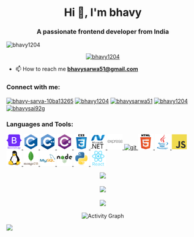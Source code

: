  <h1 align="center">Hi 👋, I'm bhavy</h1>
<h3 align="center">A passionate frontend developer from India</h3>

<p align="left"> <img src="https://komarev.com/ghpvc/?username=bhavy1204&label=Profile%20views&color=0e75b6&style=flat" alt="bhavy1204" /> </p>

<p align="center"> <a href="https://github.com/ryo-ma/github-profile-trophy"><img src="https://github-profile-trophy.vercel.app/?username=bhavy1204&theme=onedark" alt="bhavy1204" /></a> </p>

- 📫 How to reach me **bhavysarwa51@gmail.com**

<h3 align="left">Connect with me:</h3>
<p align="left">
<a href="https://linkedin.com/in/bhavy-sarva-10ba13265" target="blank"><img align="center" src="https://raw.githubusercontent.com/rahuldkjain/github-profile-readme-generator/master/src/images/icons/Social/linked-in-alt.svg" alt="bhavy-sarva-10ba13265" height="30" width="30" /></a>
<a href="https://www.codechef.com/users/bhavy1204" target="blank"><img align="center" src="https://cdn.jsdelivr.net/npm/simple-icons@3.1.0/icons/codechef.svg" alt="bhavy1204" height="30" width="40" /></a>
<a href="https://www.hackerrank.com/bhavysarwa51" target="blank"><img align="center" src="https://raw.githubusercontent.com/rahuldkjain/github-profile-readme-generator/master/src/images/icons/Social/hackerrank.svg" alt="bhavysarwa51" height="30" width="40" /></a>
<a href="https://www.leetcode.com/bhavy1204" target="blank"><img align="center" src="https://raw.githubusercontent.com/rahuldkjain/github-profile-readme-generator/master/src/images/icons/Social/leet-code.svg" alt="bhavy1204" height="30" width="40" /></a>
<a href="https://auth.geeksforgeeks.org/user/bhavysai92g" target="blank"><img align="center" src="https://raw.githubusercontent.com/rahuldkjain/github-profile-readme-generator/master/src/images/icons/Social/geeks-for-geeks.svg" alt="bhavysai92g" height="30" width="40" /></a>
</p>

<h3 align="left">Languages and Tools:</h3>
<p align="left"> <a href="https://getbootstrap.com" target="_blank" rel="noreferrer"> <img src="https://raw.githubusercontent.com/devicons/devicon/master/icons/bootstrap/bootstrap-plain-wordmark.svg" alt="bootstrap" width="40" height="40"/> </a> <a href="https://www.cprogramming.com/" target="_blank" rel="noreferrer"> <img src="https://raw.githubusercontent.com/devicons/devicon/master/icons/c/c-original.svg" alt="c" width="40" height="40"/> </a> <a href="https://www.w3schools.com/cpp/" target="_blank" rel="noreferrer"> <img src="https://raw.githubusercontent.com/devicons/devicon/master/icons/cplusplus/cplusplus-original.svg" alt="cplusplus" width="40" height="40"/> </a> <a href="https://www.w3schools.com/cs/" target="_blank" rel="noreferrer"> <img src="https://raw.githubusercontent.com/devicons/devicon/master/icons/csharp/csharp-original.svg" alt="csharp" width="40" height="40"/> </a> <a href="https://www.w3schools.com/css/" target="_blank" rel="noreferrer"> <img src="https://raw.githubusercontent.com/devicons/devicon/master/icons/css3/css3-original-wordmark.svg" alt="css3" width="40" height="40"/> </a> <a href="https://dotnet.microsoft.com/" target="_blank" rel="noreferrer"> <img src="https://raw.githubusercontent.com/devicons/devicon/master/icons/dot-net/dot-net-original-wordmark.svg" alt="dotnet" width="40" height="40"/> </a> <a href="https://expressjs.com" target="_blank" rel="noreferrer"> <img src="https://raw.githubusercontent.com/devicons/devicon/master/icons/express/express-original-wordmark.svg" alt="express" width="40" height="40"/> </a> <a href="https://git-scm.com/" target="_blank" rel="noreferrer"> <img src="https://www.vectorlogo.zone/logos/git-scm/git-scm-icon.svg" alt="git" width="40" height="40"/> </a> <a href="https://www.w3.org/html/" target="_blank" rel="noreferrer"> <img src="https://raw.githubusercontent.com/devicons/devicon/master/icons/html5/html5-original-wordmark.svg" alt="html5" width="40" height="40"/> </a> <a href="https://www.java.com" target="_blank" rel="noreferrer"> <img src="https://raw.githubusercontent.com/devicons/devicon/master/icons/java/java-original.svg" alt="java" width="40" height="40"/> </a> <a href="https://developer.mozilla.org/en-US/docs/Web/JavaScript" target="_blank" rel="noreferrer"> <img src="https://raw.githubusercontent.com/devicons/devicon/master/icons/javascript/javascript-original.svg" alt="javascript" width="40" height="40"/> </a> <a href="https://www.linux.org/" target="_blank" rel="noreferrer"> <img src="https://raw.githubusercontent.com/devicons/devicon/master/icons/linux/linux-original.svg" alt="linux" width="40" height="40"/> </a> <a href="https://www.mongodb.com/" target="_blank" rel="noreferrer"> <img src="https://raw.githubusercontent.com/devicons/devicon/master/icons/mongodb/mongodb-original-wordmark.svg" alt="mongodb" width="40" height="40"/> </a> <a href="https://www.mysql.com/" target="_blank" rel="noreferrer"> <img src="https://raw.githubusercontent.com/devicons/devicon/master/icons/mysql/mysql-original-wordmark.svg" alt="mysql" width="40" height="40"/> </a> <a href="https://nodejs.org" target="_blank" rel="noreferrer"> <img src="https://raw.githubusercontent.com/devicons/devicon/master/icons/nodejs/nodejs-original-wordmark.svg" alt="nodejs" width="40" height="40"/> </a> <a href="https://www.python.org" target="_blank" rel="noreferrer"> <img src="https://raw.githubusercontent.com/devicons/devicon/master/icons/python/python-original.svg" alt="python" width="40" height="40"/> </a> <a href="https://reactjs.org/" target="_blank" rel="noreferrer"> <img src="https://raw.githubusercontent.com/devicons/devicon/master/icons/react/react-original-wordmark.svg" alt="react" width="40" height="40"/> </a> </p>

<div align="center">
 <img src="https://github-readme-stats.vercel.app/api?username=bhavy1204&theme=solarized-dark&hide_border=false&include_all_commits=true&count_private=true"><br/>
 <br/>
<img src="https://github-readme-streak-stats.herokuapp.com/?user=bhavy1204&theme=solarized-dark&hide_border=false"><br/>
 <br/>
<img src="https://github-readme-stats.vercel.app/api/top-langs/?username=bhavy1204&theme=solarized-dark&hide_border=false&include_all_commits=true&count_private=true&layout=compact"><br/>
 
</div>

<p align = "center"><img alt="Activity Graph" src="https://github-readme-activity-graph.vercel.app/graph/?username=bhavy1204&bg_color=000000&color=FFFF00&line=f78800&point=FFFFFF&hide_border=true" /></p>

![](./profile-3d-contrib/profile-night-rainbow.svg)


